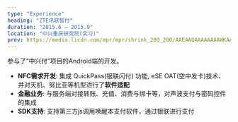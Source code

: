 ```yaml
---
type: "Experience"
heading: "ZTE讯联智付"
duration: "2015.6 – 2015.9"
location: "中兴重庆研究院(实习)"
prev: https://media.licdn.com/mpr/mpr/shrink_200_200/AAEAAQAAAAAAAAWKAAAAJDdlMTE1YjIwLWFmNTUtNDY2OS05OWYwLWI5MzhjMjU5NjYwYw.png
---
```


参与了“中兴付”项目的Android端的开发。

* **NFC需求开发**: 集成 QuickPass(银联闪付) 功能, eSE OAT(空中发卡)技术、并对天机、努比亚等机型进行了**软件适配**
* **金融业务**: 与服务端对接转账、充值、消费与绑卡等，对声波支付与密码控件的集成
* **SDK支持**: 支持第三方js调用唤醒本支付软件，通过银联进行支付
